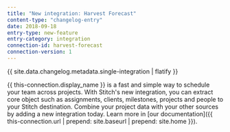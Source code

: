 ```yaml
---
title: "New integration: Harvest Forecast"
content-type: "changelog-entry"
date: 2018-09-18
entry-type: new-feature
entry-category: integration
connection-id: harvest-forecast
connection-version: 1
---
```

{{ site.data.changelog.metadata.single-integration | flatify }}

{{ this-connection.display_name }} is  a fast and simple way to schedule your team across projects. With Stitch's new integration, you can extract core object such as assignments, clients, milestones, projects and people to your Stitch destination. Combine your project data with your other sources by adding a new integration today. Learn more in [our documentation]({{ this-connection.url | prepend: site.baseurl | prepend: site.home }}).